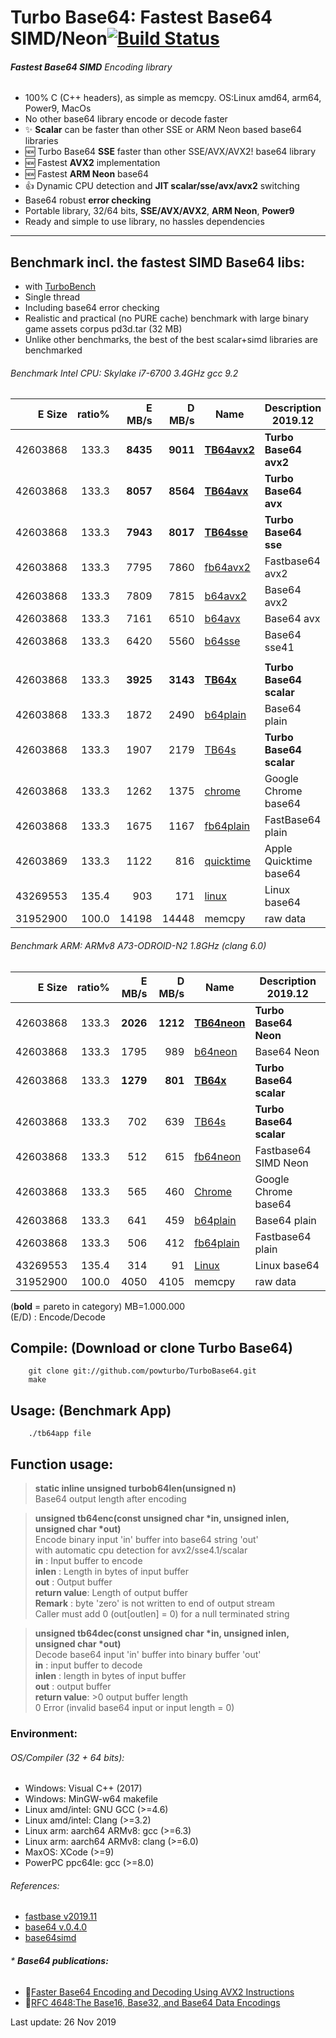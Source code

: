 Turbo Base64: Fastest Base64 SIMD/Neon[![Build Status](https://travis-ci.org/powturbo/TurboBase64.svg?branch=master)](https://travis-ci.org/powturbo/TurboBase64)
===================================

###### **Fastest Base64 SIMD** Encoding library
 * 100% C (C++ headers), as simple as memcpy. OS:Linux amd64, arm64, Power9, MacOs
 * No other base64 library encode or decode faster
 * :sparkles: **Scalar** can be faster than other SSE or ARM Neon based base64 libraries
 * :new: Turbo Base64 **SSE** faster than other SSE/AVX/AVX2! base64 library
 * :new: Fastest **AVX2** implementation 
 * :new: Fastest **ARM Neon** base64
 * :+1: Dynamic CPU detection and **JIT scalar/sse/avx/avx2** switching
 * Base64 robust **error checking**
 * Portable library, 32/64 bits, **SSE/AVX/AVX2**, **ARM Neon**, **Power9**
 * Ready and simple to use library, no hassles dependencies
<p>

------------------------------------------------------------------------

## Benchmark incl. the fastest SIMD Base64 libs:
- with [TurboBench](https://github.com/powturbo/TurboBench)
- Single thread
- Including base64 error checking
- Realistic and practical (no PURE cache) benchmark with large binary game assets corpus pd3d.tar (32 MB)
- Unlike other benchmarks, the best of the best scalar+simd libraries are benchmarked

###### Benchmark Intel CPU: Skylake i7-6700 3.4GHz gcc 9.2
|E Size|ratio%|E MB/s|D MB/s|Name|Description 2019.12|
|--------:|-----:|--------:|--------:|----------------|----------------|
|42603868|133.3|**8435**|**9011**|[**TB64avx2**](https://github.com/powturbo/TurboBase64)|**Turbo Base64 avx2**|
|42603868|133.3|**8057**|**8564**|[**TB64avx**](https://github.com/powturbo/TurboBase64)|**Turbo Base64 avx**|
|42603868|133.3|**7943**|**8017**|[**TB64sse**](https://github.com/powturbo/TurboBase64)|**Turbo Base64 sse**|
|42603868|133.3|7795|7860|[fb64avx2](https://github.com/lemire/fastbase64)|Fastbase64 avx2|
|42603868|133.3|7809|7815|[b64avx2](https://github.com/aklomp/base64)|Base64 avx2|
|42603868|133.3|7161|6510|[b64avx](https://github.com/aklomp/base64)|Base64 avx|
|42603868|133.3|6420|5560|[b64sse](https://github.com/aklomp/base64)|Base64 sse41|
|||||||
|42603868|133.3|**3925**|**3143**|[**TB64x**](https://github.com/powturbo/TurboBase64)|**Turbo Base64 scalar**|
|42603868|133.3|1872|2490|[b64plain](https://github.com/aklomp/base64)|Base64 plain|
|42603868|133.3|1907|2179|[TB64s](https://github.com/powturbo/TurboBase64)|**Turbo Base64 scalar**|
|42603868|133.3|1262|1375|[chrome](https://github.com/lemire/fastbase64)|Google Chrome base64|
|42603868|133.3|1675|1167|[fb64plain](https://github.com/lemire/fastbase64)|FastBase64 plain|
|42603869|133.3|1122|816|[quicktime](https://github.com/lemire/fastbase64)|Apple Quicktime base64|
|43269553|135.4| 903|171|[linux](https://github.com/lemire/fastbase64)|Linux base64|
|31952900|100.0|14198|14448|memcpy|raw data|

###### Benchmark ARM: ARMv8 A73-ODROID-N2 1.8GHz (clang 6.0)
|E Size|ratio%|E MB/s|D MB/s|Name|Description 2019.12|
|--------:|-----:|--------:|--------:|----------------|----------------|
|42603868|133.3|**2026**|**1212**|[**TB64neon**](https://github.com/powturbo/TurboBase64)|**Turbo Base64 Neon**|
|42603868|133.3|1795|989|[b64neon](https://github.com/aklomp/base64)|Base64 Neon|
|42603868|133.3|**1279**|**801**|[**TB64x**](https://github.com/powturbo/TurboBase64)|**Turbo Base64 scalar**|
|42603868|133.3|702|639|[TB64s](https://github.com/powturbo/TurboBase64)|**Turbo Base64 scalar**|
|42603868|133.3|512|615|[fb64neon](https://github.com/lemire/fastbase64)|Fastbase64 SIMD Neon|
|42603868|133.3|565|460|[Chrome](https://github.com/lemire/fastbase64)|Google Chrome base64|
|42603868|133.3|641|459|[b64plain](https://github.com/aklomp/base64)|Base64 plain|
|42603868|133.3|506|412|[fb64plain](https://github.com/lemire/fastbase64)|Fastbase64 plain|
|43269553|135.4|314|91|[Linux](https://github.com/lemire/fastbase64)|Linux base64|
|31952900|100.0|4050|4105|memcpy|raw data|

(**bold** = pareto in category)  MB=1.000.000<br />
(E/D) : Encode/Decode

<p>

## Compile: (Download or clone Turbo Base64)
        git clone git://github.com/powturbo/TurboBase64.git
        make

## Usage: (Benchmark App)

        ./tb64app file

## Function usage:

>**static inline unsigned turbob64len(unsigned n)**<br />
	Base64 output length after encoding

>**unsigned tb64enc(const unsigned char *in, unsigned inlen, unsigned char *out)**<br />
	Encode binary input 'in' buffer into base64 string 'out'<br />
	with automatic cpu detection for avx2/sse4.1/scalar<br />
	**in**          : Input buffer to encode<br />
	**inlen**       : Length in bytes of input buffer<br />
	**out**         : Output buffer<br />
	**return value**: Length of output buffer<br />
	**Remark**      : byte 'zero' is not written to end of output stream<br />
    	         	  Caller must add 0 (out[outlen] = 0) for a null terminated string<br />


>**unsigned tb64dec(const unsigned char *in, unsigned inlen, unsigned char *out)**<br />
	Decode base64 input 'in' buffer into binary buffer 'out' <br />
	**in**          : input buffer to decode<br />
	**inlen**       : length in bytes of input buffer <br />
	**out**         : output buffer<br />
	**return value**: >0 output buffer length<br />
                      0 Error (invalid base64 input or input length = 0)<br />

### Environment:

###### OS/Compiler (32 + 64 bits):
- Windows: Visual C++ (2017)
- Windows: MinGW-w64 makefile
- Linux amd/intel: GNU GCC (>=4.6)
- Linux amd/intel: Clang (>=3.2) 
- Linux arm: aarch64 ARMv8: gcc (>=6.3) 
- Linux arm: aarch64 ARMv8: clang (>=6.0) 
- MaxOS: XCode (>=9)
- PowerPC ppc64le: gcc (>=8.0)

###### References:
- [fastbase v2019.11](https://github.com/lemire/fastbase64)
- [base64 v.0.4.0](https://github.com/aklomp/base64)
- [base64simd](https://github.com/WojciechMula/base64simd)

###### * **Base64 publications:**
  * :green_book:[Faster Base64 Encoding and Decoding Using AVX2 Instructions](https://arxiv.org/abs/1704.00605)
  * :green_book:[RFC 4648:The Base16, Base32, and Base64 Data Encodings](https://tools.ietf.org/html/rfc4648)

Last update: 26 Nov 2019

